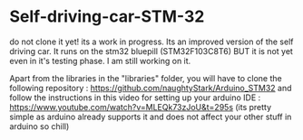 # Self-driving-car-STM-32
do not clone it yet! its a work in progress. Its an improved version of the self driving car. It runs on the stm32 bluepill (STM32F103C8T6) BUT it is not yet even in it's testing phase. I am still working on it.

Apart from the libraries in the "libraries" folder, you will have to clone the following repository : https://github.com/naughtyStark/Arduino_STM32 and follow the instructions in this video for setting up your arduino IDE :
https://www.youtube.com/watch?v=MLEQk73zJoU&t=295s (its pretty simple as arduino already supports it and does not affect your other stuff in arduino so chill)
